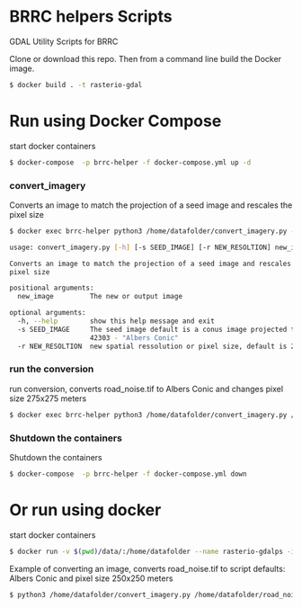 # BRRC helpers Scripts
GDAL Utility Scripts for BRRC

Clone or download this repo. Then from a command line build the Docker image.
```bash
$ docker build . -t rasterio-gdal
```

# Run using Docker Compose
start docker containers
```bash
$ docker-compose  -p brrc-helper -f docker-compose.yml up -d
```

### convert_imagery
Converts an image to match the projection of a seed image and rescales the
pixel size

```bash
$ docker exec brrc-helper python3 /home/datafolder/convert_imagery.py -h

usage: convert_imagery.py [-h] [-s SEED_IMAGE] [-r NEW_RESOLTION] new_image

Converts an image to match the projection of a seed image and rescales the
pixel size

positional arguments:
  new_image         The new or output image

optional arguments:
  -h, --help        show this help message and exit
  -s SEED_IMAGE     The seed image default is a conus image projected to EPSG:
                    42303 - "Albers Conic"
  -r NEW_RESOLTION  new spatial ressolution or pixel size, default is 270
```

### run the conversion
run conversion, converts road_noise.tif to Albers Conic and changes pixel size 275x275 meters
```bash
$ docker exec brrc-helper python3 /home/datafolder/convert_imagery.py /home/datafolder/road_noise.tif -r 275
```

### Shutdown the containers
Shutdown the containers
```bash
$ docker-compose  -p brrc-helper -f docker-compose.yml down
```


# Or run using docker
start docker containers
```bash
$ docker run -v $(pwd)/data/:/home/datafolder --name rasterio-gdalps -it --rm rasterio-gdal /bin/bash
```

Example of converting an image, converts road_noise.tif to script defaults: Albers Conic and pixel size 250x250 meters
```bash
$ python3 /home/datafolder/convert_imagery.py /home/datafolder/road_noise.tif
```
